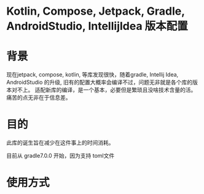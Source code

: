 
# Kotlin, Compose, Jetpack, Gradle, AndroidStudio, IntellijIdea 版本配置


# 背景

现在jetpack, compose, kotlin, 等库发现很快，随着gradle, Intellij Idea, AndroidStudio 的升级, 旧有的配置大概率会编译不过，问题无非就是各个库的版本对不上。
适配新库的编译，是一个基本，必要但是繁琐且没啥技术含量的活。痛苦的点无非在于信息差。

# 目的
此库的诞生旨在减少在这件事上的时间消耗。

目前从 gradle7.0.0 开始，因为支持 toml文件

# 使用方式

